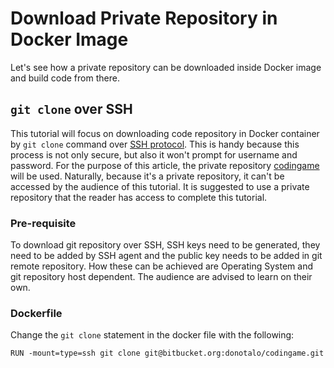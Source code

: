 # Download Private Repository in Docker Image

Let's see how a private repository can be downloaded inside Docker image and build code from there.

## `git clone` over SSH

This tutorial will focus on downloading code repository in Docker container by `git clone` command over [SSH protocol](https://www.ssh.com/academy/ssh/protocol). This is handy because this process is not only secure, but also it won't prompt for username and password. For the purpose of this article, the private repository [codingame](https://bitbucket.org/donotalo/codingame/src/master/) will be used. Naturally, because it's a private repository, it can't be accessed by the audience of this tutorial. It is suggested to use a private repository that the reader has access to complete this tutorial.

### Pre-requisite

To download git repository over SSH, SSH keys need to be generated, they need to be added by SSH agent and the public key needs to be added in git remote repository. How these can be achieved are Operating System and git repository host dependent. The audience are advised to learn on their own.

### Dockerfile

Change the `git clone` statement in the docker file with the following:

```
RUN -mount=type=ssh git clone git@bitbucket.org:donotalo/codingame.git
```

